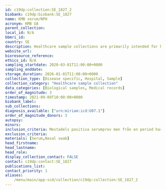 ```yaml
---
id: c19dp:collection:SE_1827_2
biobank: c19dp:biobank:SE_1827
name: KMB serum/NPH
acronym: KMB UA
parent_collection:
local_id: N/A
bbmri_id:
country: SE
description: Healthcare sample collections are primarily intended for healthcare, diagnostics and treatment, but can also be made available for research when there is a Swedish ethical approval and the patient has given their consent.
website_url:
bioresource_reference:
ethics_id: N/A
sampling_startdate: 2020-03-01T11:00:00+0000
sampling_enddate:
storage_duration: 2026-01-01T11:00:00+0000
collection_type: [Disease specific, Hospital, Sample]
collection_category: "Healthcare sample collection"
data_categories: [Biological samples, Medical records]
order_of_magnitude: 3
timestamp: 2021-09-09T10:00:00+0000
biobank_label:
sub_collections:
diagnosis_available: ["urn:miriam:icd:U07.1"]
order_of_magnitude_donors: 3
autopsy:
minors:
inclusion_criteria: Mestadels positiva serumprov men från en period har 5000 negativa serumprov sparats.
exclusion_criteria:
materials: [Serum,Nasal swab]
head_firstname:
head_lastname:
head_role:
display_collection_contact: FALSE
contact: c19dp:contact:SE_1827
publications_list:
contact_priority: 1
aliases:
    /menu/main/app-scd/collection/c19dp:collection:SE_1827_2
---
```

